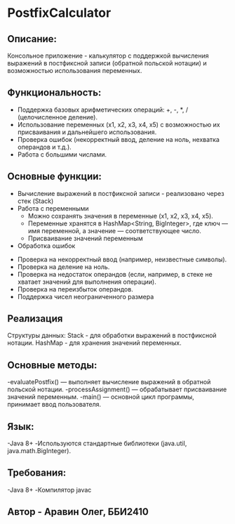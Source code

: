 # PostfixCalculator

## Описание:
Консольное приложение - калькулятор с поддержкой вычисления выражений в постфиксной записи (обратной польской нотации) и возможностью использования переменных.

## Функциональность:
* Поддержка базовых арифметических операций: +, -, *, / (целочисленное деление).
* Использование переменных (x1, x2, x3, x4, x5) с возможностью их присваивания и дальнейшего использования.
* Проверка ошибок (некорректный ввод, деление на ноль, нехватка операндов и т.д.).
* Работа с большими числами.

## Основные функции:
* Вычисление выражений в постфиксной записи - реализовано через стек (Stack<BigInteger>)
* Работа с переменными
    + Можно сохранять значения в переменные (x1, x2, x3, x4, x5).
    + Переменные хранятся в HashMap<String, BigInteger>, где ключ — имя переменной, а значение — соответствующее число.
    + Присваивание значений переменным
* Обработка ошибок
+ Проверка на некорректный ввод (например, неизвестные символы).
+ Проверка на деление на ноль.
+ Проверка на недостаток операндов (если, например, в стеке не хватает значений для выполнения операции).
+ Проверка на переизбыток операндов.
+ Поддержка чисел неограниченного размера

## Реализация
Структуры данных:
Stack - для обработки выражений в постфиксной нотации.
HashMap - для хранения значений переменных.

## Основные методы:
-evaluatePostfix() — выполняет вычисление выражений в обратной польской нотации.
-processAssignment() — обрабатывает присваивание значений переменным.
-main() — основной цикл программы, принимает ввод пользователя.

## Язык:
-Java 8+
-Используются стандартные библиотеки (java.util, java.math.BigInteger).

## Требования:
-Java 8+
-Компилятор javac

## Автор - Аравин Олег, ББИ2410
